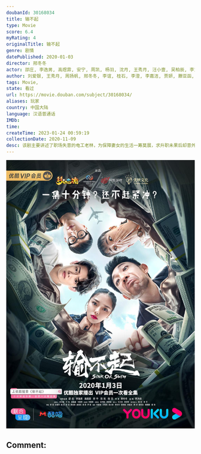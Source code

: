 ```yaml
---
doubanId: 30168034
title: 输不起
type: Movie
score: 6.4
myRating: 4
originalTitle: 输不起
genre: 剧情
datePublished: 2020-01-03
director: 邢冬冬
actor: 邵庄, 李逸男, 高煜霏, 安宁, 周凯, 杨羽, 沈月, 王秀月, 汪小壹, 吴柏辰, 李文帅, 王溢, 邢昀, 裴筝筝, 大牛, 王冬, 张宏威, 耿晓辉, 包志强, 张全蛋, 付余
author: 刘爱银, 王秀月, 周扬帆, 邢冬冬, 李谊, 桂石, 李澄, 李嘉洁, 贾妍, 滕亚函, 昕澍
tags: Movie, 
state: 看过
url: https://movie.douban.com/subject/30168034/
aliases: 玩家
country: 中国大陆
language: 汉语普通话
IMDb: 
time: 
createTime: 2023-01-24 00:59:19
collectionDate: 2020-11-09
desc: 该剧主要讲述了职场失意的电工老林，为保障妻女的生活一筹莫展，求升职未果后却意外收到一笔神秘巨款，与其他四位职业、年龄各不相同的陌生男女被胁迫完成各自的指定任务，不料众人竟阴差阳错的卷入了一桩明星绑架案...
---
```


![image](assets/p2578597672.jpg)

Comment: 
---

